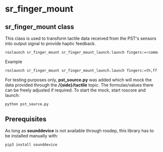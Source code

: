 # sr_finger_mount

## sr_finger_mount class

This class is used to transform tactile data received from the PST's sensors into output signal to provide haptic feedback.

```sh
roslaunch sr_finger_mount sr_finger_mount_launch.launch fingers:=<comma separated finger indexes> side:=<side>
```
Example

```sh
roslaunch sr_finger_mount sr_finger_mount_launch.launch fingers:=th,ff side:=rh
```

For testing purposes only, **pst_source.py** was added which will mock the data provided through the **/{side}/tactile** topic. The formulas/values there can be freely adjusted if required. To start the mock, start roscore and launch: 

```sh
python pst_source.py
```

## Prerequisites

As long as **sounddevice** is not available through rosdep, this library has to be installed manually with:

```sh
pip3 install sounddevice
```